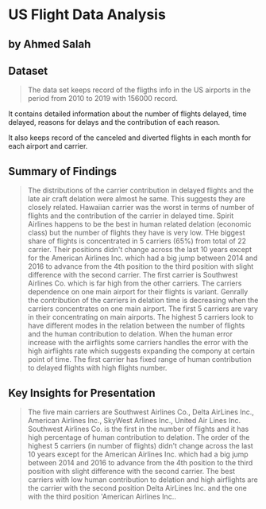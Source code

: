 # US Flight Data Analysis
## by Ahmed Salah


## Dataset

> The data set keeps record of the fligths info in the US airports in the period from 2010 to 2019 with 156000 record.

It contains detailed information about the number of flights delayed, time delayed, reasons for delays and the contribution of each reason. 

It also keeps record of the canceled and diverted flights in each month for each airport and carrier.

## Summary of Findings

> The distributions of the carrier contribution in delayed flights and the late air craft delation were almost he same. This suggests they are closely related. Hawaiian carrier was the worst in terms of number of flights and the contribution of the carrier in delayed time. Spirit Airlines happens to be the best in human related delation (economic class) but the number of flights they have is very low. THe biggest share of flights is concentrated in 5 carriers (65%) from total of 22 carrier. Their positions didn't change across the last 10 years except for the American Airlines Inc. which had a big jump between 2014 and 2016 to advance from the 4th position to the third position with slight difference with the second carrier. The first carrier is Southwest Airlines Co. which is far high from the other carriers. The carriers dependence on one main airport for their flights is variant. Genrally the contribution of the carriers in delation time is decreasing when the carriers concentrates on one main airport. The first 5 carriers are vary in their concentrating on main airports. The highest 5 carriers look to have different modes in the relation between the number of flights and the human contribution to delation. When the human error increase with the airflights some carriers handles the error with the high airflights rate which suggests expanding the compony at certain point of time. The first carrier has fixed range of human contribution to delayed flights with high flights number.


## Key Insights for Presentation

> The five main carriers are Southwest Airlines Co., Delta AirLines Inc., American Airlines Inc., SkyWest Arlines Inc., United Air Lines Inc. Southwest Airlines Co. is the first in the number of flights and it has high percentage of human contribution to delation. The order of the highest 5 carriers (in number of flights) didn't change across the last 10 years except for the American Airlines Inc. which had a big jump between 2014 and 2016 to advance from the 4th position to the third position with slight difference with the second carrier. The best carriers with low human contribution to delation and high airflights are the carrier with the second position Delta AirLines Inc. and the one with the third position 'American Airlines Inc..  
